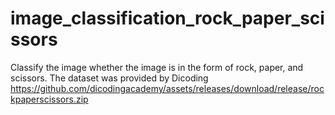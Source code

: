 # image_classification_rock_paper_scissors
Classify the image whether the image is in the form of rock, paper, and scissors.
The dataset was provided by Dicoding https://github.com/dicodingacademy/assets/releases/download/release/rockpaperscissors.zip
